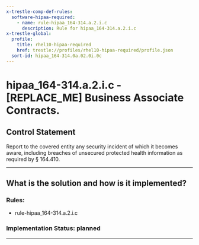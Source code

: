 ```yaml
---
x-trestle-comp-def-rules:
  software-hipaa-required:
    - name: rule-hipaa_164-314.a.2.i.c
      description: Rule for hipaa_164-314.a.2.i.c
x-trestle-global:
  profile:
    title: rhel10-hipaa-required
    href: trestle://profiles/rhel10-hipaa-required/profile.json
  sort-id: hipaa_164-314.0a.02.0i.0c
---
```


# hipaa_164-314.a.2.i.c - \[REPLACE_ME\] Business Associate Contracts.

## Control Statement

Report to the covered entity any security incident of which it becomes aware, including breaches of
unsecured protected health information as required by § 164.410.

______________________________________________________________________

## What is the solution and how is it implemented?

<!-- For implementation status enter one of: implemented, partial, planned, alternative, not-applicable -->

<!-- Note that the list of rules under ### Rules: is read-only and changes will not be captured after assembly to JSON -->

<!-- Add control implementation description here for control: hipaa_164-314.a.2.i.c -->

### Rules:

  - rule-hipaa_164-314.a.2.i.c

### Implementation Status: planned

______________________________________________________________________

